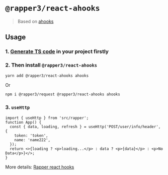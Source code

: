# `@rapper3/react-ahooks`

> Based on [ahooks](https://ahooks.js.org/zh-CN/hooks/use-request/index)

## Usage

### 1. [Generate TS code](https://infra-fe.github.io/rap-client/code/react) in your project firstly

### 2. Then install `@rapper3/react-ahooks`

```sh
yarn add @rapper3/react-ahooks ahooks
```

Or

```bash
npm i @rapper3/request @rapper3/react-ahooks ahooks
```

### 3. `useHttp`

```tsx
import { useHttp } from 'src/rapper';
function App() {
  const { data, loading, refresh } = useHttp('POST/user/info/header', {
    token: 'token',
    name: 'name222',
  });
  return <>{loading ? <p>loading...</p> : data ? <p>{data}</p> : <p>No Data</p>}</>;
}
```

More details: [Rapper react hooks](https://infra-fe.github.io/rap-client/code/react)
